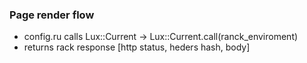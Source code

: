 ### Page render flow

* config.ru calls Lux::Current -> Lux::Current.call(ranck_enviroment)
* returns rack response [http status, heders hash, body]
